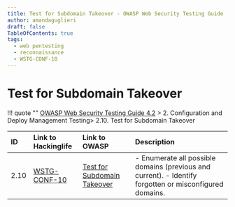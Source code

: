 ```yaml
---
title: Test for Subdomain Takeover - OWASP Web Security Testing Guide 
author: amandaguglieri
draft: false
TableOfContents: true
tags:
  - web pentesting
  - reconnaissance
  - WSTG-CONF-10
---
```




# Test for Subdomain Takeover

!!! quote ""
	[OWASP Web Security Testing Guide 4.2](index.md) > 2. Configuration and Deploy Management Testing> 2.10. Test for Subdomain Takeover

|ID|Link to Hackinglife|Link to OWASP|Description|
|:---|:---|:---|:---|
|2.10|[WSTG-CONF-10](WSTG-CONF-10.md)|[Test for Subdomain Takeover](https://owasp.org/www-project-web-security-testing-guide/latest/4-Web_Application_Security_Testing/02-Configuration_and_Deployment_Management_Testing/10-Test_for_Subdomain_Takeover)|- Enumerate all possible domains (previous and current). - Identify forgotten or misconfigured domains.|



